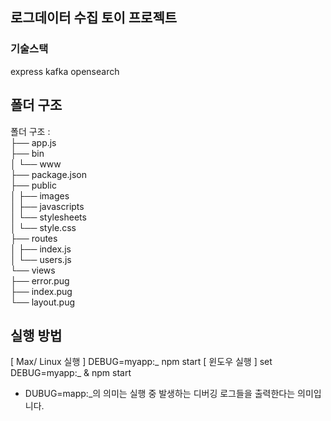 ## 로그데이터 수집 토이 프로젝트

### 기술스택
express kafka opensearch 

## 폴더 구조

폴더 구조 :  
├── app.js  
├── bin  
│ └── www  
├── package.json  
├── public  
 │ ├── images  
 │ ├── javascripts  
 │ └── stylesheets  
 │ └── style.css  
├── routes  
│ ├── index.js  
│ └── users.js  
└── views  
    ├── error.pug  
    ├── index.pug  
    └── layout.pug

## 실행 방법

[ Max/ Linux 실행 ]
DEBUG=myapp:_ npm start
[ 윈도우 실행 ]
set DEBUG=myapp:_ & npm start
- DUBUG=mapp:_의 의미는 실행 중 발생하는 디버깅 로그들을 출력한다는 의미입니다.
